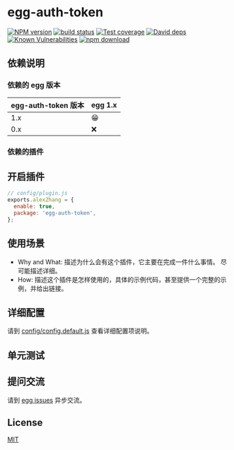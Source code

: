# egg-auth-token

[![NPM version][npm-image]][npm-url]
[![build status][travis-image]][travis-url]
[![Test coverage][codecov-image]][codecov-url]
[![David deps][david-image]][david-url]
[![Known Vulnerabilities][snyk-image]][snyk-url]
[![npm download][download-image]][download-url]

[npm-image]: https://img.shields.io/npm/v/egg-auth-token.svg?style=flat-square
[npm-url]: https://npmjs.org/package/egg-auth-token
[travis-image]: https://img.shields.io/travis/eggjs/egg-auth-token.svg?style=flat-square
[travis-url]: https://travis-ci.org/eggjs/egg-auth-token
[codecov-image]: https://img.shields.io/codecov/c/github/eggjs/egg-auth-token.svg?style=flat-square
[codecov-url]: https://codecov.io/github/eggjs/egg-auth-token?branch=master
[david-image]: https://img.shields.io/david/eggjs/egg-auth-token.svg?style=flat-square
[david-url]: https://david-dm.org/eggjs/egg-auth-token
[snyk-image]: https://snyk.io/test/npm/egg-auth-token/badge.svg?style=flat-square
[snyk-url]: https://snyk.io/test/npm/egg-auth-token
[download-image]: https://img.shields.io/npm/dm/egg-auth-token.svg?style=flat-square
[download-url]: https://npmjs.org/package/egg-auth-token

<!--
Description here.
-->

## 依赖说明

### 依赖的 egg 版本

egg-auth-token 版本 | egg 1.x
--- | ---
1.x | 😁
0.x | ❌

### 依赖的插件
<!--

如果有依赖其它插件，请在这里特别说明。如

- security
- multipart

-->

## 开启插件

```js
// config/plugin.js
exports.alexZhang = {
  enable: true,
  package: 'egg-auth-token',
};
```

## 使用场景

- Why and What: 描述为什么会有这个插件，它主要在完成一件什么事情。
尽可能描述详细。
- How: 描述这个插件是怎样使用的，具体的示例代码，甚至提供一个完整的示例，并给出链接。

## 详细配置

请到 [config/config.default.js](config/config.default.js) 查看详细配置项说明。

## 单元测试

<!-- 描述如何在单元测试中使用此插件，例如 schedule 如何触发。无则省略。-->

## 提问交流

请到 [egg issues](https://github.com/eggjs/egg/issues) 异步交流。

## License

[MIT](LICENSE)
